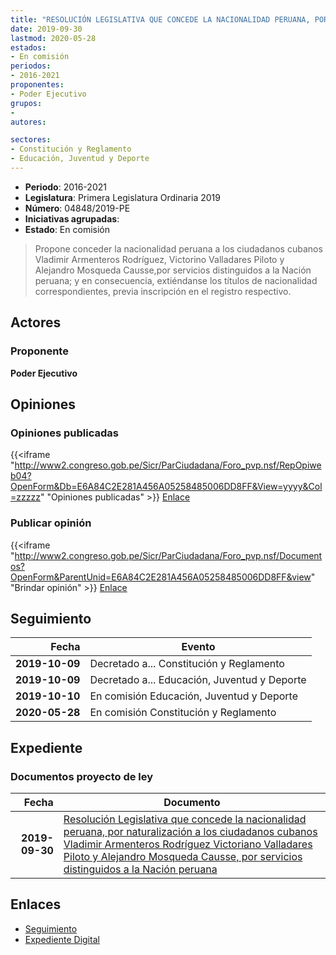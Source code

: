 ```yaml
---
title: "RESOLUCIÓN LEGISLATIVA QUE CONCEDE LA NACIONALIDAD PERUANA, POR NATURALIZACIÓN A LOS CIUDADANOS CUBANOS VLADIMIR ARMENTEROS RODRIGUEZ, VICTORINO VALLADARES PILOTO Y ALEJANDRO MOSQUEDA CAUSSE, POR SERVICIOS DISTINGUIDOS A LA NACIÓN PERUANA"
date: 2019-09-30
lastmod: 2020-05-28
estados:
- En comisión
periodos:
- 2016-2021
proponentes:
- Poder Ejecutivo
grupos:
- 
autores:

sectores:
- Constitución y Reglamento
- Educación, Juventud y Deporte
---
```

- **Periodo**: 2016-2021
- **Legislatura**: Primera Legislatura Ordinaria 2019
- **Número**: 04848/2019-PE
- **Iniciativas agrupadas**: 
- **Estado**: En comisión

> Propone conceder la nacionalidad peruana a los ciudadanos cubanos Vladimir Armenteros Rodríguez, Victorino Valladares Piloto y Alejandro Mosqueda Causse,por servicios distinguidos a la Nación peruana; y en consecuencia, extiéndanse los títulos de nacionalidad correspondientes, previa inscripción en el registro respectivo.


## Actores

### Proponente

**Poder Ejecutivo**

## Opiniones

### Opiniones publicadas

{{<iframe "http://www2.congreso.gob.pe/Sicr/ParCiudadana/Foro_pvp.nsf/RepOpiweb04?OpenForm&Db=E6A84C2E281A456A05258485006DD8FF&View=yyyy&Col=zzzzz" "Opiniones publicadas" >}}
[Enlace](http://www2.congreso.gob.pe/Sicr/ParCiudadana/Foro_pvp.nsf/RepOpiweb04?OpenForm&Db=E6A84C2E281A456A05258485006DD8FF&View=yyyy&Col=zzzzz)

### Publicar opinión

{{<iframe "http://www2.congreso.gob.pe/Sicr/ParCiudadana/Foro_pvp.nsf/Documentos?OpenForm&ParentUnid=E6A84C2E281A456A05258485006DD8FF&view" "Brindar opinión" >}}
[Enlace](http://www2.congreso.gob.pe/Sicr/ParCiudadana/Foro_pvp.nsf/Documentos?OpenForm&ParentUnid=E6A84C2E281A456A05258485006DD8FF&view)


## Seguimiento

| Fecha | Evento |
|------:|--------|
| **2019-10-09** | Decretado a... Constitución y Reglamento |
| **2019-10-09** | Decretado a... Educación, Juventud y Deporte |
| **2019-10-10** | En comisión Educación, Juventud y Deporte |
| **2020-05-28** | En comisión Constitución y Reglamento |

## Expediente

### Documentos proyecto de ley

| Fecha | Documento |
|------:|-----------|
| **2019-09-30** | [Resolución Legislativa que concede la nacionalidad peruana, por naturalización a los ciudadanos cubanos Vladimir Armenteros Rodríguez Victoriano Valladares Piloto y Alejandro Mosqueda Causse, por servicios distinguidos a la Nación peruana](http://www.leyes.congreso.gob.pe/Documentos/2016_2021/Proyectos_de_Ley_y_de_Resoluciones_Legislativas/PL04848_20190930.pdf) |

## Enlaces

- [Seguimiento](http://www2.congreso.gob.pe/Sicr/TraDocEstProc/CLProLey2016.nsf/f7fff46988ca05b1052578e100829cc7/21021a526e1a138b05258485005d6292?OpenDocument)
- [Expediente Digital](http://www2.congreso.gob.pe/Sicr/TraDocEstProc/CLProLey2016.nsf/f7fff46988ca05b1052578e100829cc7/21021a526e1a138b05258485005d6292?OpenDocument&Click=05257FB7005EB655.eb71d0cf91d8294e05256cdf006b5706/$Body/0.1C6C)

